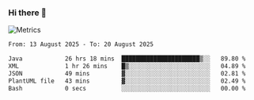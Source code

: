 ### Hi there 👋

![Metrics](https://github.com/radoapx/radoapx/blob/main/github-metrics.svg)

<!--START_SECTION:waka-->

```txt
From: 13 August 2025 - To: 20 August 2025

Java            26 hrs 18 mins  ██████████████████████▒░░   89.80 %
XML             1 hr 26 mins    █▒░░░░░░░░░░░░░░░░░░░░░░░   04.89 %
JSON            49 mins         ▓░░░░░░░░░░░░░░░░░░░░░░░░   02.81 %
PlantUML file   43 mins         ▓░░░░░░░░░░░░░░░░░░░░░░░░   02.49 %
Bash            0 secs          ░░░░░░░░░░░░░░░░░░░░░░░░░   00.00 %
```

<!--END_SECTION:waka-->

<!--
**radoapx/radoapx** is a ✨ _special_ ✨ repository because its `README.md` (this file) appears on your GitHub profile.

Here are some ideas to get you started:

- 🔭 I’m currently working on ...
- 🌱 I’m currently learning ...
- 👯 I’m looking to collaborate on ...
- 🤔 I’m looking for help with ...
- 💬 Ask me about ...
- 📫 How to reach me: ...
- 😄 Pronouns: ...
- ⚡ Fun fact: ...
-->
